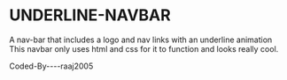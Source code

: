 # UNDERLINE-NAVBAR
A nav-bar that includes a logo and nav links with an underline animation
This navbar only uses html and css for it to function and looks really cool.


Coded-By----raaj2005
